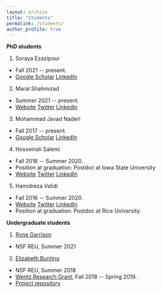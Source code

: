 ```yaml
---
layout: archive
title: "Students"
permalink: /students/
author_profile: true
---
```


**PhD students**

1. Soraya Ezazipour
-   Fall 2021 -- present.
-   [Google Scholar](https://scholar.google.com/citations?user=CgtEausAAAAJ&hl=en&oi=ao) [LinkedIn](https://www.linkedin.com/in/soraya-ezazipour-6630b732/)

2.  Maral Shahmizad
-   Summer 2021 -- present.
-   [Website](https://maralshahmizad.github.io/MaralShahmizad/) [Twitter](https://twitter.com/maralshah1) [LinkedIn](https://www.linkedin.com/in/maral-shahmizad-8b9a9b19b/)

3.  Mohammad Javad Naderi
-   Fall 2017 -- present.
-   [Google Scholar](https://scholar.google.com/citations?hl=en&user=CU7bDcwAAAAJ) [LinkedIn](https://www.linkedin.com/in/mohammad-javad-naderi-2985754a/)

4.  Hosseinali Salemi
-   Fall 2016 -- Summer 2020.
-   Position at graduation: Postdoc at Iowa State University
-   [Website](https://halisalemi.github.io/) [Twitter](https://twitter.com/HASalemi) [LinkedIn](https://www.linkedin.com/in/hosseinali-salemi-a8762066/)

5.  Hamidreza Validi 
-   Fall 2016 -- Summer 2020.
-   [Website](https://sites.google.com/site/hamidrezavalidi2/home) [Twitter](https://twitter.com/ValidInequality) [LinkedIn](https://www.linkedin.com/in/hamidrezavalidi/)
-   Position at graduation: Postdoc at Rice University


**Undergraduate students**

1.  [Ryne Garrison](https://www.linkedin.com/in/ryne-garrison-2b17011b6/)
-   NSF REU, Summer 2021

2.  [Elizabeth Bunting](https://www.linkedin.com/in/elizabeth-bunting-b01927181/)
-   NSF REU, Summer 2018
-   [Wentz Research Grant](https://scholardevelopment.okstate.edu/undergraduate-research/wentz-research-grants), Fall 2018 -- Spring 2019.
-   [Project repository](https://github.com/ebunting/Wentz)  
